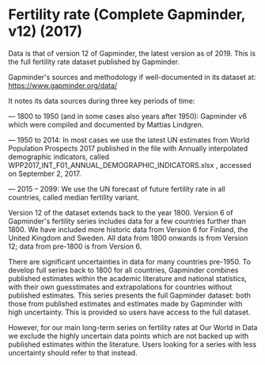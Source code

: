 # Fertility rate (Complete Gapminder, v12) (2017)

Data is that of version 12 of Gapminder, the latest version as of 2019. This is the full fertility rate dataset published by Gapminder.

Gapminder's sources and methodology if well-documented in its dataset at: https://www.gapminder.org/data/

It notes its data sources during three key periods of time:

— 1800 to 1950 (and in some cases also years after 1950): Gapminder v6 which were compiled and documented by Mattias Lindgren.

— 1950 to 2014: In most cases we use the latest UN estimates from World Population Prospects 2017 published in the file with Annually interpolated demographic indicators, called WPP2017_INT_F01_ANNUAL_DEMOGRAPHIC_INDICATORS.xlsx , accessed on September 2, 2017.

— 2015 – 2099: We use the UN forecast of future fertility rate in all countries, called median fertility variant.

Version 12 of the dataset extends back to the year 1800. Version 6 of Gapminder's fertility series includes data for a few countries further than 1800. We have included more historic data from Version 6 for Finland, the United Kingdom and Sweden. All data from 1800 onwards is from Version 12; data from pre-1800 is from Version 6.

There are significant uncertainties in data for many countries pre-1950. To develop full series back to 1800 for all countries, Gapminder combines published estimates within the academic literature and national statistics, with their own guesstimates and extrapolations for countries without published estimates. This series presents the full Gapminder dataset: both those from published estimates and estimates made by Gapminder with high uncertainty. This is provided so users have access to the full dataset.

However, for our main long-term series on fertility rates at Our World in Data we exclude the highly uncertain data points which are not backed up with published estimates within the literature. Users looking for a series with less uncertainty should refer to that instead.
